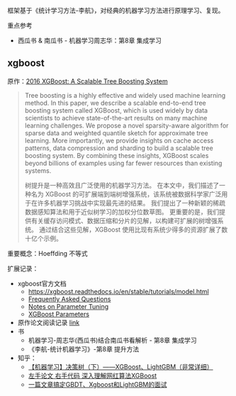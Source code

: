 框架基于《统计学习方法-李航》，对经典的机器学习方法进行原理学习、复现。

重点参考
- 西瓜书 & 南瓜书 - 机器学习周志华：第8章 集成学习

## xgboost

原作：[2016 XGBoost: A Scalable Tree Boosting System](https://arxiv.org/pdf/1603.02754.pdf)
> Tree boosting is a highly effective and widely used machine learning method. In this paper, we describe a scalable end-to-end tree boosting system called XGBoost, which is used widely by data scientists to achieve state-of-the-art results on many machine learning challenges. We propose a novel sparsity-aware algorithm for sparse data and weighted quantile sketch for approximate tree learning. More importantly, we provide insights on cache access patterns, data compression and sharding to build a scalable tree boosting system. By combining these insights, XGBoost scales beyond billions of examples using far fewer resources than existing systems.
> 
> 树提升是一种高效且广泛使用的机器学习方法。 在本文中，我们描述了一种名为 XGBoost 的可扩展端到端树增强系统，该系统被数据科学家广泛用于在许多机器学习挑战中实现最先进的结果。 我们提出了一种新颖的稀疏数据感知算法和用于近似树学习的加权分位数草图。 更重要的是，我们提供有关缓存访问模式、数据压缩和分片的见解，以构建可扩展的树增强系统。 通过结合这些见解，XGBoost 使用比现有系统少得多的资源扩展了数十亿个示例。

重要概念：Hoeffding 不等式

扩展记录：
- xgboost官方文档
  - https://xgboost.readthedocs.io/en/stable/tutorials/model.html
  - [Frequently Asked Questions](https://xgboost.readthedocs.io/en/stable/faq.html)
  - [Notes on Parameter Tuning](https://xgboost.readthedocs.io/en/stable/tutorials/param_tuning.html)
  - [XGBoost Parameters](https://xgboost.readthedocs.io/en/stable/parameter.html)
- 原作论文阅读记录 [link](/paper-reading/xgboost-2016-a-scalable-tree-boosting-system.md)
- 书
  - 机器学习-周志华(西瓜书)结合南瓜书看解析 - 第8章 集成学习
  - 《李航-统计机器学习》-第8章 提升方法
- 知乎：
  - [【机器学习】决策树（下）——XGBoost、LightGBM（非常详细）](https://zhuanlan.zhihu.com/p/87885678)
  - [左手论文 右手代码 深入理解网红算法XGBoost](https://zhuanlan.zhihu.com/p/91817667)
  - [一篇文章搞定GBDT、Xgboost和LightGBM的面试](https://zhuanlan.zhihu.com/p/148050748)
